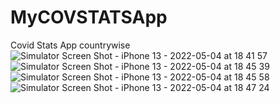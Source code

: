 # MyCOVSTATSApp
Covid Stats App countrywise 
![Simulator Screen Shot - iPhone 13 - 2022-05-04 at 18 41 57](https://user-images.githubusercontent.com/56063427/166688517-8ec47b36-d076-498b-9627-e1f34afef583.png)
![Simulator Screen Shot - iPhone 13 - 2022-05-04 at 18 45 39](https://user-images.githubusercontent.com/56063427/166688609-60af4538-2c6e-49cc-8614-b85f6d105fe7.png)
![Simulator Screen Shot - iPhone 13 - 2022-05-04 at 18 45 58](https://user-images.githubusercontent.com/56063427/166688693-d8c9857c-ff87-44b2-8530-4ce54ac95e69.png)
![Simulator Screen Shot - iPhone 13 - 2022-05-04 at 18 47 24](https://user-images.githubusercontent.com/56063427/166692653-0e1c9bf1-c3fa-472f-a2db-e0c9ef58b4e1.png)
